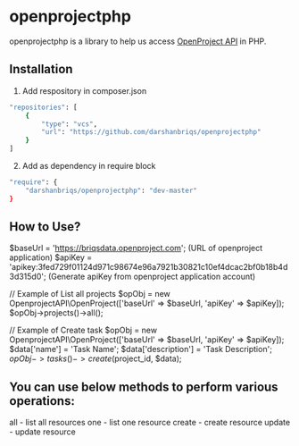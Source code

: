 # openprojectphp
openprojectphp is a library to help us access <a href="http://docs.openproject.org/apiv3-doc/" target="_blank">OpenProject API</a> in PHP.

## Installation
1. Add respository in composer.json
```sh
"repositories": [
    {
        "type": "vcs",
        "url": "https://github.com/darshanbriqs/openprojectphp"
    }
]
```

2. Add as dependency in require block
```sh
"require": {
    "darshanbriqs/openprojectphp": "dev-master"
}
```

## How to Use?
$baseUrl = 'https://briqsdata.openproject.com';
(URL of openproject application)
$apiKey = 'apikey:3fed729f01124d971c98674e96a7921b30821c10ef4dcac2bf0b18b4d3d315d0';
(Generate apiKey from openproject application account)

// Example of List all projects
$opObj = new OpenprojectAPI\OpenProject(['baseUrl' => $baseUrl, 'apiKey' => $apiKey]);
$opObj->projects()->all();

// Example of Create task
$opObj = new OpenprojectAPI\OpenProject(['baseUrl' => $baseUrl, 'apiKey' => $apiKey]);
$data['name'] = 'Task Name';
$data['description'] = 'Task Description';
$opObj->tasks()->create($project_id, $data);

## You can use below methods to perform various operations:
all - list all resources
one - list one resource
create - create resource
update - update resource
